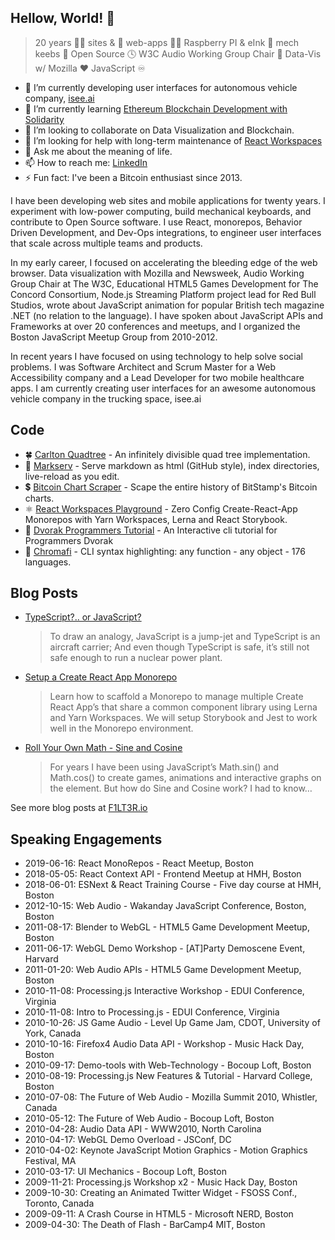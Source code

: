## Hellow, World! 👋

> 20 years 👨‍💻 sites & 📱 web-apps 👨‍🔬 Raspberry PI & eInk 👷 mech keebs 👐 Open Source 🕓 W3C Audio Working Group Chair 🦖 Data-Vis w/ Mozilla ❤️ JavaScript ♾ 

- 🔭 I’m currently developing user interfaces for autonomous vehicle company, [isee.ai](http://isee.ai)
- 🌱 I’m currently learning [Ethereum Blockchain Development with Solidarity](https://www.udemy.com/course/blockchain-developer/)
- 👯 I’m looking to collaborate on Data Visualization and Blockchain.
- 🤔 I’m looking for help with long-term maintenance of [React Workspaces](https://github.com/react-workspaces/react-workspaces-playground)
- 💬 Ask me about the meaning of life.
- 📫 How to reach me: [LinkedIn](https://www.linkedin.com/in/f1lt3r/)
- ⚡ Fun fact: I've been a Bitcoin enthusiast since 2013.

I have been developing web sites and mobile applications for twenty years. I experiment with low-power computing, build mechanical keyboards, and contribute to Open Source software. I use React, monorepos, Behavior Driven Development, and Dev-Ops integrations, to engineer user interfaces that scale across multiple teams and products.

In my early career, I focused on accelerating the bleeding edge of the web browser. Data visualization with Mozilla and Newsweek, Audio Working Group Chair at The W3C, Educational HTML5 Games Development for The Concord Consortium, Node.js Streaming Platform project lead for Red Bull Studios, wrote about JavaScript animation for popular British tech magazine .NET (no relation to the language). I have spoken about JavaScript APIs and Frameworks at over 20 conferences and meetups, and I organized the Boston JavaScript Meetup Group from 2010-2012.

In recent years I have focused on using technology to help solve social problems. I was Software Architect and Scrum Master for a Web Accessibility company and a Lead Developer for two mobile healthcare apps. I am currently creating user interfaces for an awesome autonomous vehicle company in the trucking space, isee.ai

## Code

- 🍀 [Carlton Quadtree](https://github.com/F1LT3R/carlton-quadtree) - An infinitely divisible quad tree implementation.
- 🏁 [Markserv](https://github.com/markserv/markserv) - Serve markdown as html (GitHub style), index directories, live-reload as you edit.
- 💲 [Bitcoin Chart Scraper](https://github.com/F1LT3R/bitcoin-scraper) - Scape the entire history of BitStamp's Bitcoin charts.
- ⚛️ [React Workspaces Playground](https://github.com/react-workspaces/react-workspaces-playground) - Zero Config Create-React-App Monorepos with Yarn Workspaces, Lerna and React Storybook. 
- 💾 [Dvorak Programmers Tutorial](https://github.com/F1LT3R/dvorak-programmers-tutorial) - An Interactive cli tutorial for Programmers Dvorak 
- 🦅 [Chromafi](https://github.com/F1LT3R/chromafi) - CLI syntax highlighting: any function - any object - 176 languages. 

## Blog Posts

- [TypeScript?.. or JavaScript?](https://f1lt3r.io/typescript-or-javascript)
    > To draw an analogy, JavaScript is a jump-jet and TypeScript is an aircraft carrier; And even though TypeScript is safe, it’s still not safe enough to run a nuclear power plant.
- [Setup a Create React App Monorepo](https://f1lt3r.io/create-react-app-monorepo-with-lerna-storybook-jest)
    > Learn how to scaffold a Monorepo to manage multiple Create React App’s that share a common component library using Lerna and Yarn Workspaces. We will setup Storybook and Jest to work well in the Monorepo environment.
- [Roll Your Own Math - Sine and Cosine](https://f1lt3r.io/roll-your-own-math-sine-cosine)
    > For years I have been using JavaScript’s Math.sin() and Math.cos() to create games, animations and interactive graphs on the <canvas> element. But how do Sine and Cosine work? I had to know…</p>
 
See more blog posts at [F1LT3R.io](https://f1lt3r.io)

## Speaking Engagements

- 2019-06-16: React MonoRepos - React Meetup, Boston
- 2018-05-05: React Context API - Frontend Meetup at HMH, Boston
- 2018-06-01: ESNext & React Training Course - Five day course at HMH, Boston
- 2012-10-15: Web Audio - Wakanday JavaScript Conference, Boston, Boston
- 2011-08-17: Blender to WebGL - HTML5 Game Development Meetup, Boston
- 2011-06-17: WebGL Demo Workshop - [AT]Party Demoscene Event, Harvard
- 2011-01-20: Web Audio APIs - HTML5 Game Development Meetup, Boston
- 2010-11-08: Processing.js Interactive Workshop - EDUI Conference, Virginia
- 2010-11-08: Intro to Processing.js - EDUI Conference, Virginia
- 2010-10-26: JS Game Audio - Level Up Game Jam, CDOT, University of York, Canada
- 2010-10-16: Firefox4 Audio Data API - Workshop - Music Hack Day, Boston
- 2010-09-17: Demo-tools with Web-Technology - Bocoup Loft, Boston
- 2010-08-19: Processing.js New Features & Tutorial - Harvard College, Boston
- 2010-07-08: The Future of Web Audio - Mozilla Summit 2010, Whistler, Canada
- 2010-05-12: The Future of Web Audio - Bocoup Loft, Boston
- 2010-04-28: Audio Data API - WWW2010, North Carolina
- 2010-04-17: WebGL Demo Overload - JSConf, DC
- 2010-04-02: Keynote JavaScript Motion Graphics - Motion Graphics Festival, MA
- 2010-03-17: UI Mechanics - Bocoup Loft, Boston
- 2009-11-21: Processing.js Workshop x2 - Music Hack Day, Boston
- 2009-10-30: Creating an Animated Twitter Widget - FSOSS Conf., Toronto, Canada
- 2009-09-11: A Crash Course in HTML5 - Microsoft NERD, Boston
- 2009-04-30: The Death of Flash - BarCamp4 MIT, Boston
